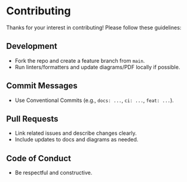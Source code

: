 # Contributing

Thanks for your interest in contributing! Please follow these guidelines:

## Development
- Fork the repo and create a feature branch from `main`.
- Run linters/formatters and update diagrams/PDF locally if possible.

## Commit Messages
- Use Conventional Commits (e.g., `docs: ...`, `ci: ...`, `feat: ...`).

## Pull Requests
- Link related issues and describe changes clearly.
- Include updates to docs and diagrams as needed.

## Code of Conduct
- Be respectful and constructive.
